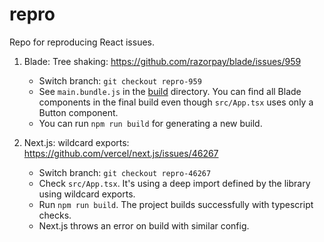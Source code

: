 # repro

Repo for reproducing React issues.

1. Blade: Tree shaking: https://github.com/razorpay/blade/issues/959

   - Switch branch: `git checkout repro-959`
   - See `main.bundle.js` in the [build](build) directory. You can find all Blade components in the final build even though `src/App.tsx` uses only a Button component.
   - You can run `npm run build` for generating a new build.

2. Next.js: wildcard exports: https://github.com/vercel/next.js/issues/46267

   - Switch branch: `git checkout repro-46267`
   - Check `src/App.tsx`. It's using a deep import defined by the library using wildcard exports.
   - Run `npm run build`. The project builds successfully with typescript checks.
   - Next.js throws an error on build with similar config.
